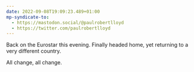 ```yaml
---
date: 2022-09-08T19:09:23.489+01:00
mp-syndicate-to:
  - https://mastodon.social/@paulrobertlloyd
  - https://twitter.com/paulrobertlloyd
---
```

Back on the Eurostar this evening. Finally headed home, yet returning to a very different country.

All change, all change.
